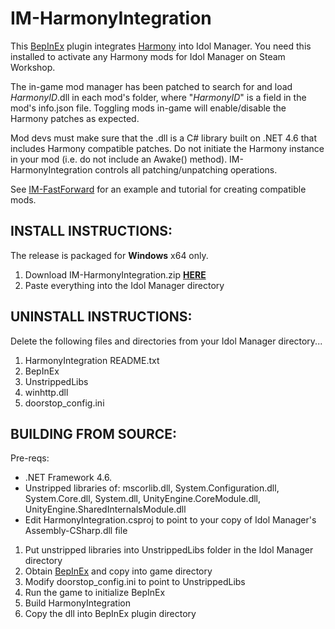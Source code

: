 # IM-HarmonyIntegration
This [BepInEx](https://github.com/BepInEx/BepInEx) plugin integrates [Harmony](https://github.com/pardeike/Harmony) into Idol Manager. You need this installed to activate any Harmony mods for Idol Manager on Steam Workshop.

The in-game mod manager has been patched to search for and load _HarmonyID_.dll in each mod's folder, where "_HarmonyID_" is a field in the mod's info.json file. Toggling mods in-game will enable/disable the Harmony patches as expected. 

Mod devs must make sure that the .dll is a C# library built on .NET 4.6 that includes Harmony compatible patches. Do not initiate the Harmony instance in your mod (i.e. do not include an Awake() method). IM-HarmonyIntegration controls all patching/unpatching operations.

See [IM-FastForward](https://github.com/ui3TD/IM-FastForward) for an example and tutorial for creating compatible mods.

## INSTALL INSTRUCTIONS: 
The release is packaged for **Windows** x64 only.

1. Download IM-HarmonyIntegration.zip **[HERE](https://github.com/ui3TD/IM-HarmonyIntegration/releases)**
2. Paste everything into the Idol Manager directory

## UNINSTALL INSTRUCTIONS:
Delete the following files and directories from your Idol Manager directory...
1. HarmonyIntegration README.txt
2. BepInEx
3. UnstrippedLibs
4. winhttp.dll
5. doorstop_config.ini

## BUILDING FROM SOURCE:
Pre-reqs:
- .NET Framework 4.6.
- Unstripped libraries of: mscorlib.dll, System.Configuration.dll, System.Core.dll, System.dll, UnityEngine.CoreModule.dll, UnityEngine.SharedInternalsModule.dll
- Edit HarmonyIntegration.csproj to point to your copy of Idol Manager's Assembly-CSharp.dll file

1. Put unstripped libraries into UnstrippedLibs folder in the Idol Manager directory
2. Obtain [BepInEx](https://github.com/BepInEx/BepInEx) and copy into game directory
3. Modify doorstop_config.ini to point to UnstrippedLibs
4. Run the game to initialize BepInEx
5. Build HarmonyIntegration
6. Copy the dll into BepInEx plugin directory
